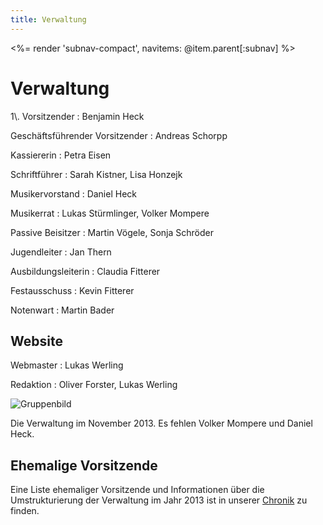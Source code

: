 ```yaml
---
title: Verwaltung
---
```


<%= render 'subnav-compact', navitems: @item.parent[:subnav] %>

# Verwaltung

<div class="pure-g">
<div class="pure-u-1-3" markdown="1">
1\. Vorsitzender
: Benjamin Heck

Geschäftsführender Vorsitzender
: Andreas Schorpp

Kassiererin
: Petra Eisen

Schriftführer
: Sarah Kistner, Lisa Honzejk

Musikervorstand
: Daniel Heck

Musikerrat
: Lukas Stürmlinger, Volker Mompere

Passive Beisitzer
: Martin Vögele, Sonja Schröder

Jugendleiter
: Jan Thern

Ausbildungsleiterin
: Claudia Fitterer

Festausschuss
: Kevin Fitterer

Notenwart
: Martin Bader

## Website

Webmaster
: Lukas Werling

Redaktion
: Oliver Forster, Lukas Werling
</div>

<div class="pure-u-2-3" markdown="1">
<img class="pure-img" src="/images/verein/Verwaltung_Nov_2013.jpg" alt="Gruppenbild">

Die Verwaltung im November 2013. Es fehlen Volker Mompere und Daniel Heck.
</div>
</div>

## Ehemalige Vorsitzende

Eine Liste ehemaliger Vorsitzende und Informationen über die Umstrukturierung der Verwaltung im Jahr 2013 ist in unserer [Chronik](../chronik/) zu finden.

